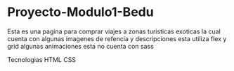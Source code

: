 # Proyecto-Modulo1-Bedu


Esta es una pagina para comprar viajes a zonas turisticas exoticas la cual cuenta con algunas imagenes de refencia y descripciones 
esta utiliza flex y grid algunas animaciones esta no cuenta con sass

Tecnologias 
HTML
CSS


